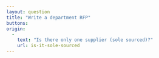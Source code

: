 ```yaml
---
layout: question
title: "Write a department RFP"
buttons:
origin:
  -
    text: "Is there only one supplier (sole sourced)?"
    url: is-it-sole-sourced
---
```

